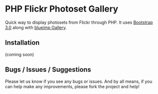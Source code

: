 PHP Flickr Photoset Gallery
===========================

Quick way to display photosets from Flickr through PHP. It uses [Bootstrap 3.0](http:://getbootstrap.com) along with [blueimp Gallery](https://github.com/blueimp/Gallery).

Installation
------------

(coming soon)


Bugs / Issues / Suggestions
---------------------------

Please let us know if you see any bugs or issues. And by all means, if you can help make any improvements, please fork the project and help!
